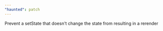 ```yaml
---
"haunted": patch
---
```


Prevent a setState that doesn't change the state from resulting in a rerender
